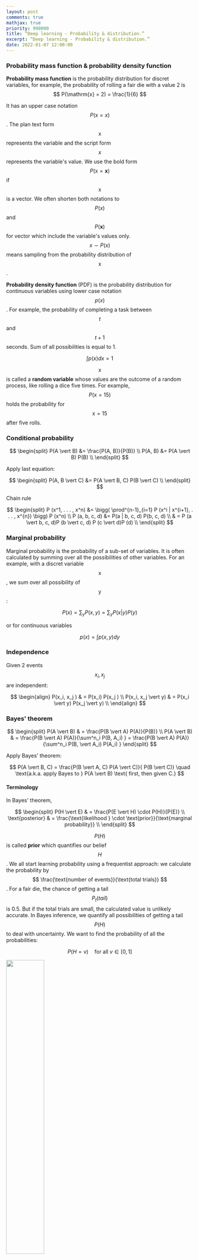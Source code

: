```yaml
---
layout: post
comments: true
mathjax: true
priority: 990000
title: “Deep learning - Probability & distribution.”
excerpt: “Deep learning - Probability & distribution.”
date: 2022-01-07 12:00:00
---
```



### Probability mass function & probability density function

**Probability mass function** is the probability distribution for discret variables, for example, the probability of rolling a fair die with a value 2 is $$ P(\mathrm{x} = 2) = \frac{1}{6} $$

It has an upper case notation $$P(\mathrm{x} = x)$$. The plan text form $$\mathrm{x}$$ represents the variable and the script form $$x$$ represents the variable's value. We use the bold form $$P(\boldsymbol{\mathrm{x}} = \boldsymbol{x})$$ if $$\boldsymbol{\mathrm{x}}$$ is a vector. We often shorten both notations to $$P(x)$$ and $$P(\boldsymbol{x})$$ for vector which include the variable's values only. $$x \sim P(x) $$ means sampling from the probability distribution of $$\mathrm{x}$$.

**Probability density function** (PDF) is the probability distribution for continuous variables using lower case notation $$p(x)$$. For example, the probability of completing a task between $$t$$ and $$t+1$$ seconds. Sum of all possibilities is equal to 1.

$$
\int p(x)dx = 1
$$

$$\mathrm{x}$$ is called a **random variable** whose values are the outcome of a random process, like rolling a dice five times. For example, $$P(\mathrm{x} = 15)$$ holds the probability for $$ \mathrm{x} = 15 $$ after five rolls.

### Conditional probability

$$
\begin{split}
P(A \vert B) &= \frac{P(A, B)}{P(B)} \\
P(A, B) &= P(A \vert B) P(B) \\
\end{split}
$$

Apply last equation:

$$
\begin{split}
P(A, B \vert C) &= P(A \vert B, C) P(B \vert C) \\ 
\end{split}
$$

Chain rule

$$
\begin{split}
P (x^1, . . . , x^n) &= \bigg( \prod^{n-1}_{i=1} P (x^i | x^{i+1}, . . . , x^{n}) \bigg) P (x^n)  \\
P (a, b, c, d) &= P(a | b, c, d) P(b, c, d) \\
& = P (a \vert b, c, d)P (b \vert c, d) P (c \vert d)P (d) \\
\end{split}
$$

### Marginal probability

Marginal probability is the probability of a sub-set of variables. It is often calculated by summing over all the possibilities of other variables. For an example, with a discret variable $$\mathrm{x}$$, we sum over all possibility of $$\mathrm{y}$$:

$$
P(x) = \sum_y P(x, y) = \sum_y P(x | y) P(y)
$$

or for continuous variables

$$
p(x) = \int p(x, y)dy
$$ 

### Independence

Given 2 events $$ x_i, x_j $$ are independent:

$$
\begin{align} 
P(x_i, x_j ) & = P(x_i) P(x_j ) \\
P(x_i, x_j \vert y) & = P(x_i \vert y) P(x_j \vert y) \\
\end{align} 
$$

### Bayes' theorem

$$
\begin{split}
P(A \vert B) & = \frac{P(B \vert A) P(A)}{P(B)} \\
P(A \vert B) & = \frac{P(B \vert A) P(A)}{\sum^n_i P(B, A_i) } = \frac{P(B \vert A) P(A)}{\sum^n_i P(B, \vert A_i) P(A_i) }
\end{split}
$$

Apply Bayes' theorem:

$$
P(A \vert B, C) = \frac{P(B \vert A, C) P(A \vert C)}{ P(B \vert C)} \quad \text{a.k.a. apply Bayes to } P(A \vert B) \text{ first, then given C.}
$$

#### Terminology

In Bayes' theorem,

$$
\begin{split}
P(H \vert E) & = \frac{P(E \vert H) \cdot P(H)}{P(E)} \\
\text{posterior} & = \frac{\text{likelihood } \cdot \text{prior}}{\text{marginal probability}} \\
\end{split}
$$

$$P(H)$$ is called **prior** which quantifies our belief $$H$$. We all start learning probability using a frequentist approach: we calculate the probability by $$ \frac{\text{number of events}}{\text{total trials}} $$. For a fair die, the chance of getting a tail $$P_t(tail)$$ is 0.5. But if the total trials are small, the calculated value is unlikely accurate. In Bayes inference, we quantify all possibilities of getting a tail $$P(H)$$ to deal with uncertainty. We want to find the probability of all the probabilities:

$$
P(H=v) \quad \text{for all } v \in [0, 1]
$$

<div class="imgcap">
<img src="/assets/ml/ggg3.jpg" style="border:none;width:45%">
</div>

For example, $$P(H=0.6)$$ means what is the probability of finding the coin has a 0.6 chance of getting a tail. Of course, it is much lower than $$P(H=0.5)$$ if the coin is fair. We can use previous knowledge (including previous data) or assumption to define the prior at the beginning and re-adjust it with Bayes' theorem with observed evidence. $$P(E \vert H)$$ is the **likelihood** of the observed data $$E$$ given the belief. (say, the likelihood of observing 2 tails in the next 2 trails) For example, if $$H=0.6$$, the likelihood of seeing 2 tails are $$0.6 \times 0.6$$. The **posterior** $$P(H \vert E)$$ is the updated belief using Bayes' equation above after taking the observed data into account. Since we see more tails in our evidence, the peak of the posterior is shifted to the right but not to $$H=1.0$$ as the frequentist approach may calculate. As suspected, we are dealing with a series of probabilities rather than one single value. However, with the beta function, this can be done easily. 

<div class="imgcap">
<img src="/assets/ml/ggg4.png" style="border:none;width:45%">
</div>

When the next round of sample data is available, we can apply the Bayes' theorem again with the prior replaced by the last posterior. Bayes' theorem works better than simple frequency calculation in particular the sampling error can be high when sampling size is small at the beginning. 

As indicated by the naming, the observed data $$E$$ is also called evidence and the belief $$H$$ is also called hypothesis. 

Bayes theorem can handle multiple variables $$P(A \vert B, C, D) $$ and provide a better mathematical foundations than the frequentist approach.This section introduces the key terminology. In the later section on beta function, we will detail the implementation and the advantage.

### Naive Bayes' theorem

Naive Bayes' theorem assume $$ x_i$$ and $$x_j$$ are independent. i.e.
$$
\begin{align} 
P(x_i, x_j \vert y) & = P(x_i \vert y) P(x_j \vert y) \\
\end{align} 
$$

$$
\begin{split}
P(y \vert x_1, x_2, \cdots , x_n) & = \frac{P(x_1, x_2, \cdots , x_n \vert y) P(y)}{P(x_1, x_2, \cdots , x_n)} \\
& = \frac{P(x_1 \vert y) P(x_2 \vert y) \cdots  P(x_n \vert y) P(y)}{P(x_1, x_2, \cdots , x_n)} \\
& \propto P(x_1 \vert y) P(x_2 \vert y) \cdots  P(x_n \vert y) P(y) \\
\end{split}
$$

We often ignore the marginal property (the denominator) in Naive Bayes theorem because it is a constant. The probability of the evidence is un-related with $$y$$. We usually compare calculated values rather than finding the absolute values. In particular, $$P(x_1, x_2, \cdots , x_n)$$ may be too hard to find in some problems.

In detecting e-mail spam, $$y$$ indicates whether the email is a spam. $$x_i$$ represents the presence of the word $$i$$ in our vocabulary. $$P(x_i \vert y)$$ represents the chance that word $$i$$ presence in a spam. We can collect the spam emails marked by users and calculate this probability easily. By trial and error, we can set a threshold for the calculated value before we mark it as a spam.

### Expectation

The definition of expectation for discret variables:

$$
\mathbb{E}_{x \sim P} [f(x)] = \sum_x P(x)f(x)
$$

Can be shorten as:

$$
\mathbb{E}_{x} [f(x)]
$$

For continuous variables:

$$
\mathbb{E}_{x \sim P} [f(x)] = \int p(x)f(x)dx
$$

Properties:

$$
\mathbb{E}_{x} [\alpha f(x) + \beta g(x)] = \alpha \mathbb{E}_{x} [f(x)] + \beta \mathbb{E}_{x} [g(x)]
$$

### Variance and covariance

$$
\begin{split}
Var(f(x)) & = \mathbb{E} [(f(x) − \mathbb{E}[f(x)])^2] \\
Cov(f(x), g(y)) & = \mathbb{E} \Big[\big(f(x) − \mathbb{E} [f(x)]\big) \big( g(y) − \mathbb{E} [g(y)] \big)\Big] \\
Cov(x_i, x_i) & = Var(x_i) \\
\end{split}
$$

Covariance measures how variables are related. If covariance is high, data tend to take on relatively high (or low) values simultaneously. If they are negative, the tends to take the opposite values simultaneously. If it is zero, they are linearly independent.



### Gaussian distribution/Normal distribution

<div class="imgcap">
<img src="/assets/gm/g0.png" style="border:none;width:80%">
</div>

$$
\mathcal{N}(x;μ, σ^2) = \frac{1}{\sigma\sqrt{2\pi}}e^{-(x - \mu)^{2}/2\sigma^{2} } 
$$

$$
x \sim \mathcal{N}{\left(\mu ,\sigma^2 \right)}
$$

$$\mathcal{N}{\left(\mu=0 ,\sigma^2=1 \right)}$$ is called **standard normal distribution**.

The PDF of a multivariate Gaussian distribution is defined as:

<div class="imgcap">
<img src="/assets/gm/g1.png" style="border:none;width:70%">
</div>

$$
\Sigma = \begin{pmatrix}
    E[(x_{1} - \mu_{1})(x_{1} - \mu_{1})] & E[(x_{1} - \mu_{1})(x_{2} - \mu_{2})] & \dots  & E[(x_{1} - \mu_{1})(x_{p} - \mu_{p})] \\
    E[(x_{2} - \mu_{2})(x_{1} - \mu_{1})] & E[(x_{2} - \mu_{2})(x_{2} - \mu_{2})] & \dots  & E[(x_{2} - \mu_{2})(x_{p} - \mu_{p})] \\
    \vdots & \vdots & \ddots & \vdots \\
    E[(x_{p} - \mu_{p})(x_{1} - \mu_{1})] & E[(x_{p} - \mu_{p})(x_{2} - \mu_{2})] & \dots  & E[(x_{n} - \mu_{p})(x_{p} - \mu_{p})]
\end{pmatrix}
$$

### Bernoulli distributions

<div class="imgcap">
<img src="/assets/ml/bplot.jpg" style="border:none;width:50%">
</div>

Source Wikipedia

$$
\begin{split}
P(\mathrm{x}=1) &= \phi \\
P(\mathrm{x}=0) &= 1 - \phi \\
\mathbb{E}_x[x] & = \phi \\
Var_x (x) & = \phi (1 - \phi) \\
\end{split}
$$

### Binomial distributions

$$
P(x;p,n) = \left( \begin{array}{c} n \\ x \end{array} \right) p^{x}(1 - p)^{n-x}
$$
 
<div class="imgcap">
<img src="/assets/ml/bdist.png" style="border:none;width:50%">
</div>
Source Wikipedia

The Gaussian distribution is the limiting case for the binomial distribution with:

$$
\begin{split}
\mu & = n p \\
\sigma^2 & = n p (1-p) 
\end{split}
$$

### Poisson Distribution

Assuming a rare event with an event rate $$\lambda$$, the probability of observing x events within an interval $$t$$ is:

$$
P(x) = \frac{e^{-\lambda t} (\lambda t)^x}{x!}
$$

Example: If there were 2 earthquakes per 10 years, what is the chance of having 3 earth quakes in 20 years.

$$
\begin{split}
\lambda t & = 2 \cdot (\frac{20}{10}) = 4 \\
P(x) & = \frac{e^{-\lambda t} (\lambda t)^x}{x!} \\
P(3) & = \frac{e^{-4} \cdot 4^3}{3!}
\end{split}
$$

Given:

$$
\begin{split}
prob. & = p  = \frac{v}{N}  \\
P(x \vert N, p) & = \frac{N!}{x! (N-x)!} p^x(1-p)^{N-x} \\
\end{split}
$$

Proof:

$$
\begin{split}
P(x \vert v) & = \lim_{N\to\infty} P(x|N, v) \\
&= \lim_{N\to\infty} \frac{N!}{x! (N-x)!} (\frac{v}{N})^x(1-\frac{v}{N})^{N-x} \\
&= \lim_{N\to\infty} \frac{N(N-1)\cdots(N-x+1)}{N^x} \frac{v^x}{x!}(1-\frac{v}{N})^N(1-\frac{v}{N})^{-x} \\
&= 1 \cdot \frac{v^x}{x!} \cdot e^{-v} \cdot 1 & \text{Given } v \ll N \\
&= \frac{e^{-v} v^x }{x!}   \\
&= \frac{e^{-\lambda t} (\lambda t)^x }{x!}   & \text{Given }  v = \lambda t \\\\ 
\end{split}
$$

### Beta distribution

The definition of a beta distribution is:

$$
\begin{align} 
P(\theta \vert a, b) = \frac{\theta^{a-1} (1-\theta)^{b-1}} {B(a, b)} 
\end{align}
$$

where $$a$$ and $$b$$ are parameters for the beta distribution.

For discret variable, the beta function $$B$$ is defined as:

$$
\begin{align} 
B(a, b) & = \frac{\Gamma(a) \Gamma(b)} {\Gamma(a + b)} \\
\Gamma(a) & = (a-1)!
\end{align}
$$

For continuos variable, the beta function is:

$$
\begin{align} 
B(a, b) = \int^1_0 \theta^{a-1} (1-\theta)^{b-1} d\theta
\end{align}
$$

For our discussion, let $$\theta$$ be the infection rate of the flu. With Bayes' theorem, we study the probabilities of different infection rates rather than just finding the most likely infection rate. The prior $$P(\theta)$$ is the belief on the probabilities for different infection rates. $$P(\theta=0.3) = 0.6$$ means the probability that the infection rate equals to 0.3 is 0.6. If we know nothing about this flu, we use an uniform probability distribution for $$P(\theta)$$ in Bayes' theorem and assume any infection rate is equally likely. 

> An uniform distribution maximizes the entropy (randomness) to reflect the highest uncertainty of our belief.

We use Beta function to model our belief. We set $$a=b=1$$ in the beta distribution for an uniform probability distribution. The following plots the distribution $$P(\theta)$$:

<div class="imgcap">
<img src="/assets/ml/c1.png" style="border:none;width:20%">
</div>

Different values of $$a$$ and $$b$$ result in different probability distribution. For $$a=10, b=1$$, the probability peaks towards $$ \theta=1$$ :
<div class="imgcap">
<img src="/assets/ml/c2.png" style="border:none;width:20%">
</div>

For $$a=1, b=10$$, the probability peaks towards $$ \theta=0$$:
<div class="imgcap">
<img src="/assets/ml/c3.png" style="border:none;width:20%">
</div>

For example, we can start with some prior information about the infection rate of the flu. For example, for $$a=2, b=3$$, we set the peak around 0.35:
<div class="imgcap">
<img src="/assets/ml/c5.png" style="border:none;width:20%">
</div>

For $$a=b=0.5$$:
<div class="imgcap">
<img src="/assets/ml/c4.png" style="border:none;width:20%">
</div>


We model the likeliness $$P(data \vert \theta)$$ of our observed data given a specific infection rate with a Binomial distribution. For example, what is the possibility of seeing 4 infections (variable x) out of 10 (N) samples given the infection rate $$\theta$$.

$$
\begin{align} 
P(data \vert \theta) & = {N \choose x} \theta^{x} (1-\theta)^{N-x}
\end{align}
$$

Let's apply the Bayes theorem to calculate the posterior $$ P(\theta \vert data) $$: the probability distribution function for $$\theta$$ given the observed data. We usually remove constant terms from the equations because we can always re-normalize the graph later if needed.
 
$$
\begin{align} 
P(data \vert \theta) & \propto \theta^x(1-\theta)^{N-x} & \text{ (model with a Binomial distribution) }\\
P(\theta) & \propto \theta^{a-1} (1-\theta)^{b-1} & \text{ (model as a beta distribution) }\\
\end{align}
$$

Using Bayes' theorem:

$$
\begin{align} 
P(\theta \vert data) & = \frac{P(data \vert \theta)  P(\theta)}{P(data)} \\
& \propto P(data \vert \theta) P(\theta) \\
& \propto \theta^{a + x -1} (1-\theta)^{N + b -x -1} \\ 
& = B(a+x, N + b - x)
\end{align}
$$

We start with a Beta function for the prior and end with another Beta function as the posterior. Pior is a **conjugate prior** if the posterior is the same class of function as the prior. As shown below, this helps us to calculate the posterior much easier.

We start with the uniformed distributed prior $$P(\theta) = B(1, 1)$$ assuming we have no prior knowledge on the infection rate. $$\theta$$ is equally likely for any values between [0, 1]. 

<div class="imgcap">
<img src="/assets/ml/c1.png" style="border:none;width:20%">
</div>

For the first set of sample, we have 3 infections our of a sample of 10. ($$ N=10, x=3 $$) The posterior will be $$B(1+3, 10 + 1 - 3) = B(4, 8)$$ which has a peak at 0.3. Even assuming no prior knowledge (an uniform distribution), Bayes' theorem arrives with a posterior peaks at the maximum likeliness estimation (0.3) from the first sample data.

<div class="imgcap">
<img src="/assets/ml/b11.png" style="border:none;width:20%">
</div>

Just for discussion, we can start with a biased prior $$B(10, 1)$$ which peak at 100% infection:

<div class="imgcap">
<img src="/assets/ml/c2.png" style="border:none;width:20%">
</div>

The observed sample ($$ N=10, x=3 $$) will produce the posterior:

$$B(a+x, N + b - x) = B(10+3, 10 + 1 - 3) = B(13, 8)$$ with $$\theta$$ peak at 0.62.

<div class="imgcap">
<img src="/assets/ml/b12.png" style="border:none;width:20%">
</div>

Let's say a second set of samples came in 1 week later with $$ N=100, x=30$$. We can update the posterior again. 

$$B(10+30, 100 + 1 - 30) = B(40, 71)$$

As shown, the posterior's peak moves closer to the maximum likeliness to correct the previous bias.

<div class="imgcap">
<img src="/assets/ml/b13.png" style="border:none;width:20%">
</div>

When we enter a new flu season, our new sampling size for the new Flu strain is small. The sampling error can be large if we just use this small sampling data to compute the infection rate. Instead, we use prior knowledge (the last 12 months data) to compute a prior for the infection rate. Then we use Bayes theorem with the prior and the likeliness to compute the posterior probability. When data size is small, the posterior rely more on the prior but once the sampling size increases, it re-adjusts itself to the new sample data. Hence, Bayes theorem can give better prediction.

Given datapoints $$x^{(1)} , \dots , x^{(m)}$$, we can compute the probability of $$x^{(m+1)}$$ by integrating the probability of each $$\theta$$ with the probability of $$x^{(m+1)}$$ given for each $$\theta$$. i.e. the expected value $$\mathbb{E}_θ [ p(x^{(m+1)} \vert θ) ]$$.

$$
p(x^{(m+1)} \vert x^{(1)} , \dots , x^{(m)}) = \int p(x^{(m+1)} \vert θ) p( θ \vert  x^{(1)} , \dots , x^{(m)}) dθ \\
$$

### Dirac distribution

Dirac distribution models a distribution with value sharply located at $$\mu$$.
 
<div class="imgcap">
<img src="/assets/ml/dirac.jpg" style="border:none;width:20%">
</div>

$$
p(x) = \delta(x - \mu) 
$$

### Exponential and Laplace distribution

Both exponential and Laplace distribution have a sharp point at 0 which is sometimes used for machine learning.

Exponential distribution:
<div class="imgcap">
<img src="/assets/ml/eexp.png" style="border:none;width:40%">
</div>

(Source Wikipedia)

$$
p(x;\lambda)=
\begin{cases}
\lambda e^{- \lambda x} & x ≥ 0 \\
0 & x < 0 \\
\end{cases}
$$

Laplace distribution:

<div class="imgcap">
<img src="/assets/ml/eexp2.png" style="border:none;width:40%">
</div>

$$
Laplace(x; µ, γ) = \frac{1}{2γ} e^{− \frac{\vert x − µ\vert}{γ} }
$$

### Examples

#### Calculate bias and variances of a Gaussian distribution estimator

Gaussian equation:

$$
\mathcal{N}(x;μ, σ^2) = \frac{1}{\sigma\sqrt{2\pi}}e^{-(x - \mu)^{2}/2\sigma^{2} } 
$$

A common estimator for the Gaussian mean parameter by sampling $$m$$ datapoints:

$$
\begin{split}
\hat{\mu}_m = \frac{1}{m} \sum^m_1 x^{(i)} \\
\end{split}
$$

Estimate the Bias of the estimator:

$$
\begin{split}
bias(\hat{\mu}_m ) &=  \mathbb{E}[\hat{\mu}_m ] - \mu \\
&= \mathbb{E} [\frac{1}{m} \sum^m_1 x^{(i)} ] - \mu \\
&= \frac{1}{m}  \mathbb{E} [\sum^m_1 x^{(i)} ] - \mu \\
&= \frac{1}{m}  m \mathbb{E}[x^{(i)}] - \mu \\
&= \mu - \mu \\
&= 0 \\
\end{split}
$$

Hence, our estimator for the Gaussian mean parameter has zero bias.

Let's consider the following estimator for the Gaussian variance parameter:

$$
\begin{split}
\hat{\sigma}^2_m = \frac{1}{m} \sum^m_{i=1} (x^{(i)} - \hat{\mu_m})^2 \\
\end{split}
$$

Estimate the Bias of the estimator:

$$
\begin{split}
bias(\hat{\sigma}^2_m) = \mathbb{E} [\hat{\sigma}^2_m] - \sigma^2
\end{split}
$$

Calculate $$\mathbb{E} [\hat{\sigma}^2_m]$$ first:

$$
\begin{split}
\mathbb{E} [\hat{\sigma}^2_m] & = \mathbb{E} [\frac{1}{m}\sum_{i = 1}^m (x^{(i)} - \mu_m)^2] = \frac{1}{m} \mathbb{E} [\sum_{i = 1}^m ((x^{(i)})^2 - 2x^{(i)} \mu_m + \mu_m^2)]  \\
& = \frac{1}{m} \big( \mathbb{E} [\sum_{i = 1}^m (x^{(i)})^2] - \mathbb{E} [\sum_{i = 1}^m  2x^{(i)} \mu_m] + \mathbb{E} [\sum_{i = 1}^m  \mu_m^2)]  \big) \\
& = \frac{1}{m} \big( \mathbb{E} [\sum_{i = 1}^m (x^{(i)})^2] - \mathbb{E} [\sum_{i = 1}^m  2 \mu_m \mu_m] + \mathbb{E} [\sum_{i = 1}^m  \mu_m^2)]  \big) \\
&= \frac{1}{m} \big( \mathbb{E} [\sum_{i = 1}^m (x^{(i)})^2] -  \mathbb{E} [\sum_{i = 1}^m  \mu_m^2)] \big) \\
&=  \mathbb{E} [x_m^2] -  \mathbb{E} [\mu_m^2)] \\
& = \sigma_{x_m}^2 + \mu_{x_m}^2 -  \sigma_{\mu_m}^2 - \mu_{\mu_m}^2 \quad \text{since }\sigma^2 = \mathbb{E} [x^2] - \mu^2 \implies \mathbb{E} [x^2] = \sigma^2  + \mu^2 \\
& = \sigma_{x_m}^2  -  \sigma_{\mu_m}^2  \quad \text{since } \mu_{x_m}^2 = \mu_{\mu_m}^2 \\
& = \sigma_{x_m}^2  -  Var(\mu_m) \\ 
& = \sigma_{x_m}^2  - Var( \frac{1}{m} \sum^m_{i=1} x^m) \\ 
& = \sigma_{x_m}^2  -  \frac{1}{m^2}  Var(\sum^m_{i=1} x^m) \\ 
& = \sigma_{x_m}^2  -  \frac{1}{m^2}  m \sigma_{x^m}^2 \\
& = \frac{m-1}{m}  \sigma_{x^m}^2 \neq  \sigma^2_{x^m}\\
\end{split}
$$

Hence, this estimator is biased. Intuitively, we sometimes over-estimate and sometimes estimate $$\mu$$. By squaring it, we tends to over-estimate all the time and therefore the estimator has biases. The correct estimator for $$\sigma$$ is:

$$
\begin{split}
\hat{\sigma}^2_m = \frac{1}{m-1} \sum^m_{i=1} (x^{(i)} - \mu_m)^2 \\
\end{split}
$$

Proof:

$$
\begin{split}
\mathbb{E} [\hat{\sigma}^2_m] & = \mathbb{E} [ \frac{1}{m-1}  \sum^m_{i=1} (x^{(i)} - \mu_m)^2 ] \\
& = \frac{1}{m-1} \mathbb{E} [ \sum^m_{i=1} (x^{(i)} - \mu_m)^2 ]  \\
& = \frac{1}{m-1} (m-1) \mathbb{E} [ \sigma^2_{x_m}] \quad \text{reuse the result from the calculations of } \mathbb{E} [\hat{\sigma}^2_m]. \\ 
& = \sigma^2_{x_m} \\
\end{split}
$$

#### Calculate bias and variances of a Bernoulli Distribution estimator

Bernoulli Distribution:

$$
P(x^{(i)}; θ) = θ^{x^{(i)}} (1 − θ)^{(1−x^{(i)} )}.
$$

A common estimator will be:

$$
\hat{θ}_m = \frac{1}{m} \sum^m_{i=1} x^{(i)}
$$

Find the bias:

$$
\begin{split}
bias(\hat{θ}_m) &= \mathbb{E} [\hat{θ}_m] - θ \\
&= \mathbb{E} [ \frac{1}{m} \sum^m_{i=1} x^{(i)} ] - θ \\
&= \frac{1}{m}  (\sum^m_{i=1} \mathbb{E} [  x^{(i)} ]) - θ \\
&= \frac{1}{m}  (\sum^m_{i=1} (\sum^1_0 θ^{x^{(i)}} (1 − θ)^{(1−x^{(i)} )})) - θ \\
&= \frac{1}{m}  (\sum^m_{i=1} θ) - θ \\
&= \frac{1}{m}  m θ - θ \\
&= 0
\end{split}
$$

i.e. our estimator has no bias.

The variance of $$θ$$ drops as $$m$$ increases:

$$
\begin{split}
Var(\hat{θ}_m) &=Var( \frac{1}{m} \sum^m_{i=1} x^{(i)} ] ) \\
&= \frac{1}{m^2}  \sum^m_{i=1}  Var (x^{(i)} ]) \\
&= \frac{1}{m^2}  \sum^m_{i=1}   θ(1-θ)\\
&= \frac{1}{m^2}  m   θ(1-θ)\\
&= \frac{1}{m}  θ(1-θ)\\
\end{split}
$$






